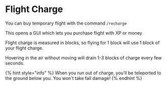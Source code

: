 # Flight Charge

You can buy temporary flight with the command `/recharge`

This opens a GUI which lets you purchase flight with XP or money



Flight charge is measured in blocks, so flying for 1 block will use 1 block of your flight charge.

Hovering in the air without moving will drain 1-3 blocks of charge every few seconds.

{% hint style="info" %}
When you run out of charge, you'll be teleported to the ground below you. You won't take fall damage!
{% endhint %}

